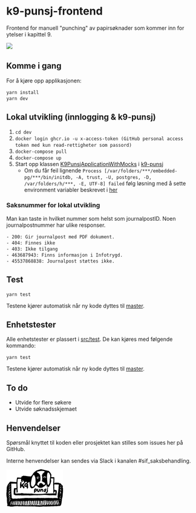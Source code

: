# k9-punsj-frontend

Frontend for manuell "punching" av papirsøknader som kommer inn for ytelser i kapittel 9.

[![](https://github.com/navikt/k9-punsj-frontend/workflows/Build%20and%20deploy%20K9-punsj-frontend/badge.svg)](https://github.com/navikt/k9-punsj-frontend/actions?query=workflow%3A%22Build+and+deploy+K9-punsj-frontend%22)

## Komme i gang

For å kjøre opp applikasjonen:

```
yarn install
yarn dev
```

## Lokal utvikling (innlogging & k9-punsj)

1. `cd dev`
2. `docker login ghcr.io -u x-access-token (GitHub personal access token med kun read-rettigheter som passord)`
3. `docker-compose pull`
4. `docker-compose up`
5. Start opp klassen [K9PunsjApplicationWithMocks](https://github.com/navikt/k9-punsj/blob/master/app/src/test/kotlin/no/nav/k9punsj/K9PunsjApplicationWithMocks.kt) i [k9-punsj](https://github.com/navikt/k9-punsj)
    - Om du får feil lignende `Process [/var/folders/***/embedded-pg/***/bin/initdb, -A, trust, -U, postgres, -D, /var/folders/h/***, -E, UTF-8] failed` følg løsning med å sette environment variabler beskrevet i [her](https://github.com/zonkyio/embedded-postgres/issues/11#issuecomment-533468269)

### Saksnummer for lokal utvikling

Man kan taste in hvilket nummer som helst som journalpostID. Noen journalpostnummer har ulike responser.

```
- 200: Gir journalpost med PDF dokument.
- 404: Finnes ikke
- 403: Ikke tilgang
- 463687943: Finns informasjon i Infotrygd.
- 45537868838: Journalpost støttes ikke.
```

## Test

```
yarn test
```

Testene kjører automatisk når ny kode dyttes til [master](https://github.com/navikt/k9-punsj-frontend).

## Enhetstester

Alle enhetstester er plassert i [src/test](src/test). De kan kjøres med følgende kommando:

```
yarn test
```

Testene kjører automatisk når ny kode dyttes til [master](https://github.com/navikt/k9-punsj-frontend).

## To do

-   Utvide for flere søkere
-   Utvide søknadsskjemaet

## Henvendelser

Spørsmål knyttet til koden eller prosjektet kan stilles som issues her på GitHub.

Interne henvendelser kan sendes via Slack i kanalen #sif_saksbehandling.

![k9-punsj-frontend](logo.png)
